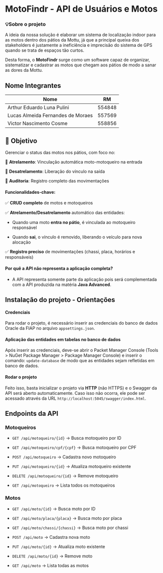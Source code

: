 
# MotoFindr - API de Usuários e Motos

### 💡Sobre o projeto

A ideia da nossa solução é elaborar um sistema de localização indoor para as motos dentro dos pátios da Mottu, já que a principal queixa dos stakeholders é justamente a ineficiência e imprecisão do sistema de GPS quando se trata de espaços tão curtos.

Desta forma, o **MotoFindr** surge como um software capaz de organizar, sistematizar e cadastrar as motos que chegam aos pátios de modo a sanar as dores da Mottu.

  

## Nome Integrantes

<div align="center">

| Nome | RM |  
| ------------- |:-------------:|  
| Arthur Eduardo Luna Pulini|554848|  
|Lucas Almeida Fernandes de Moraes| 557569 |  
|Victor Nascimento Cosme|558856|

</div>

  

## 🎯 Objetivo

Gerenciar o status das motos nos pátios, com foco no:

🔹 **Atrelamento**: Vinculação automática moto-motoqueiro na entrada

🔹 **Desatrelamento**: Liberação do vínculo na saída

🔹 **Auditoria**: Registro completo das movimentações

#### Funcionalidades-chave:

✅ **CRUD completo** de motos e motoqueiros

✅ **Atrelamento/Desatrelamento** automático das entidades:

- Quando uma moto **entra no pátio**, é vinculada ao motoqueiro responsável

- Quando **sai**, o vínculo é removido, liberando o veículo para nova alocação

✅ **Registro preciso** de movimentações (chassi, placa, horários e responsáveis)

  

#### Por quê a API não representa a aplicação completa?

- A API representa somente parte da aplicação pois será complementada com a API produzida na matéria **Java Advanced**.

## Instalação do projeto - Orientações

#### Credenciais
Para rodar o projeto, é necessário inserir as credenciais do banco de dados Oracle da FIAP no arquivo `appsettings.json`.
#### Aplicação das entidades em tabelas no banco de dados
Após inserir as credenciais, deve-se abrir o Packet Manager Console (Tools > NuGet Package Manager > Package Manager Console) e inserir o comando: `update-database` de modo que as entidades sejam refletidas em banco de dados.
#### Rodar o projeto
Feito isso, basta inicializar o projeto via **HTTP** (não HTTPS) e o Swagger da API será aberto automaticamente. Caso isso não ocorra, ele pode ser acessado através da URL `http://localhost:5045/swagger/index.html`.

## Endpoints da API

### **Motoqueiros**

  

-  `GET /api/motoqueiro/{id}` → Busca motoqueiro por ID

-  `GET /api/motoqueiro/cpf/{cpf}` → Busca motoqueiro por CPF

-  `POST /api/motoqueiro` → Cadastra novo motoqueiro

-  `PUT /api/motoqueiro/{id}` → Atualiza motoqueiro existente

-  `DELETE /api/motoqueiro/{id}` → Remove motoqueiro

-  `GET /api/motoqueiro` → Lista todos os motoqueiros

  

### **Motos**

  

-  `GET /api/moto/{id}` → Busca moto por ID

-  `GET /api/moto/placa/{placa}` → Busca moto por placa

-  `GET /api/moto/chassi/{chassi}` → Busca moto por chassi

-  `POST /api/moto` → Cadastra nova moto

-  `PUT /api/moto/{id}` → Atualiza moto existente

-  `DELETE /api/moto/{id}` → Remove moto

-  `GET /api/moto` → Lista todas as motos
